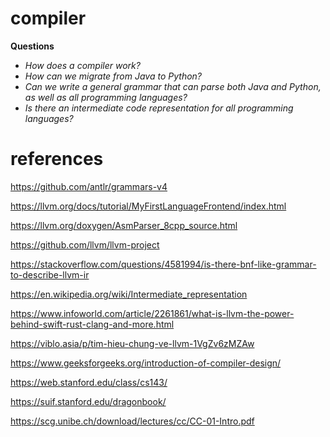 # compiler

**Questions**  
- *How does a compiler work?*  
- *How can we migrate from Java to Python?*  
- *Can we write a general grammar that can parse both Java and Python, as well as all programming languages?*  
- *Is there an intermediate code representation for all programming languages?*  

# references

https://github.com/antlr/grammars-v4

https://llvm.org/docs/tutorial/MyFirstLanguageFrontend/index.html

https://llvm.org/doxygen/AsmParser_8cpp_source.html

https://github.com/llvm/llvm-project

https://stackoverflow.com/questions/4581994/is-there-bnf-like-grammar-to-describe-llvm-ir

https://en.wikipedia.org/wiki/Intermediate_representation

https://www.infoworld.com/article/2261861/what-is-llvm-the-power-behind-swift-rust-clang-and-more.html

https://viblo.asia/p/tim-hieu-chung-ve-llvm-1VgZv6zMZAw

https://www.geeksforgeeks.org/introduction-of-compiler-design/

https://web.stanford.edu/class/cs143/

https://suif.stanford.edu/dragonbook/

https://scg.unibe.ch/download/lectures/cc/CC-01-Intro.pdf
